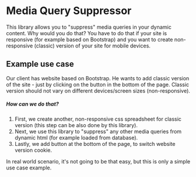 # Media Query Suppressor
This library allows you to "suppress" media queries in your dynamic content.
Why would you do that? You have to do that if your site is responsive (for example based on Bootstrap) and you want to create non-responsive (classic) version of your site for mobile devices.

## Example use case
Our client has website based on Bootstrap.
He wants to add classic version of the site - just by clicking on the button in the bottom of the page.
Classic version should not vary on different devices/screen sizes (non-responsive).

##### How can we do that?

1. First, we create another, non-responsive css spreadsheet for classic version (this step can be also done by this library).
2. Next, we use this library to "suppress" any other media queries from dynamic html (for example loaded from database).
3. Lastly, we add button at the bottom of the page, to switch website version cookie.

In real world scenario, it's not going to be that easy, but this is only a simple use case example.
